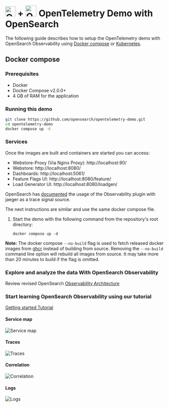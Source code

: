# <img src="https://opentelemetry.io/img/logos/opentelemetry-logo-nav.png" alt="OTel logo" width="32"> + <img src="https://avatars.githubusercontent.com/u/80134844?s=240&v=4" alt="OTel logo" width="35"> OpenTelemetry Demo with OpenSearch 

The following guide describes how to setup the OpenTelemetry demo with OpenSearch Observability using [Docker compose](#docker-compose) or [Kubernetes](#kubernetes).

## Docker compose

### Prerequisites

- Docker
- Docker Compose v2.0.0+
- 4 GB of RAM for the application

### Running this demo

```bash
git clone https://github.com/opensearch/opentelemetry-demo.git
cd opentelemetry-demo
docker compose up -d
```

### Services

Once the images are built and containers are started you can access:

- Webstore-Proxy (Via Nginx Proxy): http://localhost:90/
- Webstore: http://localhost:8080/
- Dashboards: http://localhost:5061/
- Feature Flags UI: http://localhost:8080/feature/
- Load Generator UI: http://localhost:8080/loadgen/

OpenSearch has [documented](https://opensearch.org/docs/latest/observing-your-data/trace/trace-analytics-jaeger/#setting-up-opensearch-to-use-jaeger-data) the usage of the Observability plugin with jaeger as a trace signal source.

The next instructions are similar and use the same docker compose file.
1. Start the demo with the following command from the repository's root directory:
   ```
   docker compose up -d
   ```
**Note:** The docker compose `--no-build` flag is used to fetch released docker images from [ghcr](http://ghcr.io/open-telemetry/demo) instead of building from source.
Removing the `--no-build` command line option will rebuild all images from source. It may take more than 20 minutes to build if the flag is omitted.

### Explore and analyze the data With OpenSearch Observability
Review revised OpenSearch [Observability Architecture](architecture.md)

### Start learning OpenSearch Observability using our tutorial
[Getting started Tutorial](../tutorial/README.md)

#### Service map
![Service map](https://docs.aws.amazon.com/images/opensearch-service/latest/developerguide/images/ta-dashboards-services.png)

#### Traces
![Traces](https://opensearch.org/docs/2.6/images/ta-trace.png)

#### Correlation
![Correlation](https://opensearch.org/docs/latest/images/observability-trace.png)

#### Logs
![Logs](https://opensearch.org/docs/latest/images/trace_log_correlation.gif)